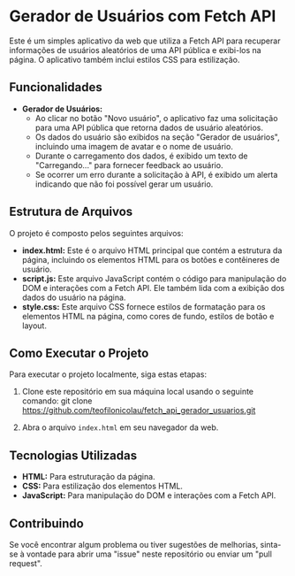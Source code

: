 # Gerador de Usuários com Fetch API

Este é um simples aplicativo da web que utiliza a Fetch API para recuperar informações de usuários aleatórios de uma API pública e exibi-los na página. O aplicativo também inclui estilos CSS para estilização.

## Funcionalidades

- **Gerador de Usuários:**
  - Ao clicar no botão "Novo usuário", o aplicativo faz uma solicitação para uma API pública que retorna dados de usuário aleatórios.
  - Os dados do usuário são exibidos na seção "Gerador de usuários", incluindo uma imagem de avatar e o nome de usuário.
  - Durante o carregamento dos dados, é exibido um texto de "Carregando..." para fornecer feedback ao usuário.
  - Se ocorrer um erro durante a solicitação à API, é exibido um alerta indicando que não foi possível gerar um usuário.

## Estrutura de Arquivos

O projeto é composto pelos seguintes arquivos:

- **index.html:** Este é o arquivo HTML principal que contém a estrutura da página, incluindo os elementos HTML para os botões e contêineres de usuário.
- **script.js:** Este arquivo JavaScript contém o código para manipulação do DOM e interações com a Fetch API. Ele também lida com a exibição dos dados do usuário na página.
- **style.css:** Este arquivo CSS fornece estilos de formatação para os elementos HTML na página, como cores de fundo, estilos de botão e layout.

## Como Executar o Projeto

Para executar o projeto localmente, siga estas etapas:

1. Clone este repositório em sua máquina local usando o seguinte comando:
git clone https://github.com/teofilonicolau/fetch_api_gerador_usuarios.git


2. Abra o arquivo `index.html` em seu navegador da web.

## Tecnologias Utilizadas

- **HTML:** Para estruturação da página.
- **CSS:** Para estilização dos elementos HTML.
- **JavaScript:** Para manipulação do DOM e interações com a Fetch API.

## Contribuindo

Se você encontrar algum problema ou tiver sugestões de melhorias, sinta-se à vontade para abrir uma "issue" neste repositório ou enviar um "pull request".
